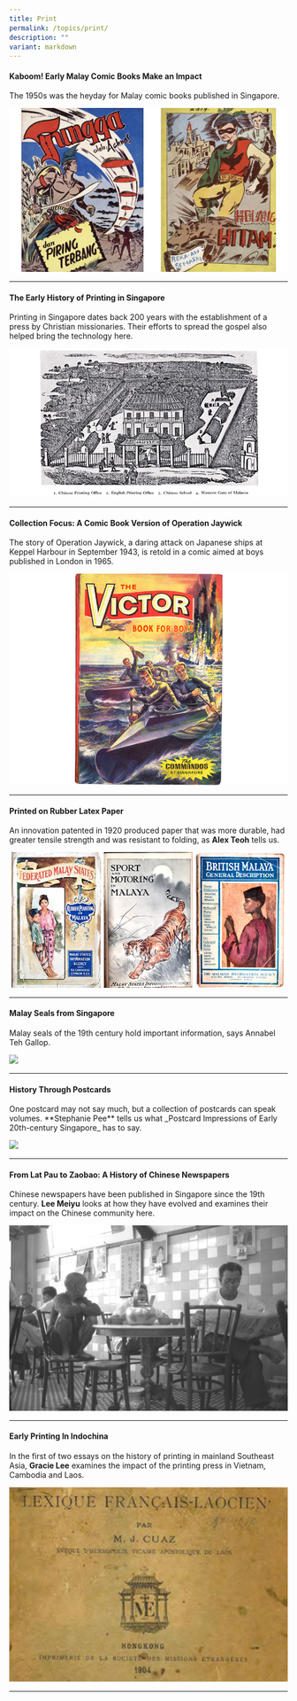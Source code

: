 ```yaml
---
title: Print
permalink: /topics/print/
description: ""
variant: markdown
---
```

#### <a style="text-decoration: none; font-weight: bold;" href="/vol-19/issue-4/jan-mar-2024/early-malay-comics/"> Kaboom! Early Malay Comic Books Make an Impact</a>
The 1950s was the heyday for Malay comic books published in Singapore.

<img src="/images/Vol%2019%20Issue%204/Malay%20Comic/2covers.jpg">
<hr>

#### <a style="text-decoration: none; font-weight: bold;" href="/vol-19/issue-3/oct-dec-2023/singapore-early-printing">The Early History of Printing in Singapore</a>
Printing in Singapore dates back 200 years with the establishment of a press by Christian missionaries. Their efforts to spread the gospel also helped bring the technology here.

<img src="/images/Vol%2019%20Issue%203/10%20Printing/image_1-edit.png">
<hr>

#### <a style="text-decoration: none; font-weight: bold;" href="/vol-19/issue-2/jul-sep-2023/operation-jaywick-comic-book-victor">Collection Focus: A Comic Book Version of Operation Jaywick</a>
The story of Operation Jaywick, a daring attack on Japanese ships at Keppel Harbour in September 1943, is retold in a comic aimed at boys published in London in 1965.

<img src="/images/Vol%2019%20Issue%202/Operation%20Jaywick/image_1.png">
<hr>

#### <a style="text-decoration: none; font-weight: bold;" href="/vol-18/issue-1/apr-to-jun-2022/rubber-latex-paper/">Printed on Rubber Latex Paper</a>
An innovation patented in 1920 produced paper that was more durable, had greater tensile strength and was resistant to folding, as **Alex Teoh** tells us.

<img src="/images/Vol%2018%20Issue%201/Rubber%20Latex%20Paper/covers_editted.png">
<hr>

#### <a style="text-decoration: none; font-weight: bold;" href="/vol-16/issue-1/apr-jun-2020/malay-seals"> Malay Seals from Singapore</a>
<p>Malay seals of the 19th century hold important information, says Annabel Teh Gallop.</p>
<img src="/images/Vol-16-issue-1/malay-seals/malay-seals-title.jpg">

<hr>

#### <a style="text-decoration: none; font-weight: bold;" href="/vol-16/issue-1/apr-jun-2020/history-through-postcards/"> History Through Postcards</a>
<p>One postcard may not say much, but a collection of postcards can speak volumes.&nbsp;**Stephanie Pee**&nbsp;tells us what&nbsp;_Postcard Impressions of Early 20th-century Singapore_&nbsp;has to say.</p>

<img src="/images/Vol-16-issue-1/Postcards/malay_village.png">

<hr>


#### <a style="text-decoration: none; font-weight: bold;" href="/vol-15/issue-4/jan-mar-2020/from-lat-pau-zaobao/">From Lat Pau to Zaobao: A History of Chinese Newspapers</a>
Chinese newspapers have been published in Singapore since the 19th century.&nbsp;**Lee Meiyu**&nbsp;looks at how they have evolved and examines their impact on the Chinese community here.

<img src="/images/Vol-15-issue-4/history-of-chinese-newspapers/Image8.JPG">
<hr>

#### <a style="text-decoration: none; font-weight: bold;" href="/vol-15/issue-4/jan-mar-2020/printing-in-indochi/">Early Printing In Indochina</a>
In the first of two essays on the history of printing in mainland Southeast Asia,&nbsp;**Gracie Lee**&nbsp;examines the impact of the printing press in Vietnam, Cambodia and Laos.

<img src="/images/Vol-15-issue-4/early-printing-in-indochina/IndoChina5.JPG">
<hr>